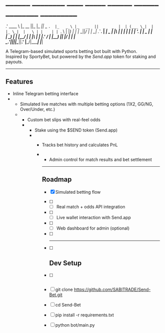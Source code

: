 #   ______   ________  ____  _____  ______     ______   ________  _________  
.' ____ \ |_   __  ||_   \|_   _||_   _ `.  |_   _ \ |_   __  ||  _   _  | 
| (___ \_|  | |_ \_|  |   \ | |    | | `. \   | |_) |  | |_ \_||_/ | | \_| 
 _.____`.   |  _| _   | |\ \| |    | |  | |   |  __'.  |  _| _     | |     
| \____) | _| |__/ | _| |_\   |_  _| |_.' /  _| |__) |_| |__/ |   _| |_    
 \______.'|________||_____|\____||______.'  |_______/|________|  |_____|   
                                                                           

A Telegram-based simulated sports betting bot built with Python.  
Inspired by SportyBet, but powered by the *Send.app* token for staking and payouts.

---

## Features

- Inline Telegram betting interface
- - Simulated live matches with multiple betting options (1X2, GG/NG, Over/Under, etc.)
  - - Custom bet slips with real-feel odds
    - - Stake using the $SEND token (Send.app)
      - - Tracks bet history and calculates PnL
        - - Admin control for match results and bet settlement
         
          - ---

          ## Roadmap

          - [x] Simulated betting flow
          - [ ] - [ ] Real match + odds API integration
          - [ ] - [ ] Live wallet interaction with Send.app
          - [ ] - [ ] Web dashboard for admin (optional)
         
          - [ ] ---
         
          - [ ] ## Dev Setup
         
          - [ ] ```bash
          - [ ] git clone https://github.com/SABITRADE/Send-Bet.git
          - [ ] cd Send-Bet
          - [ ] pip install -r requirements.txt
          - [ ] python bot/main.py
